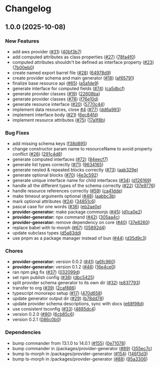 # Changelog

## 1.0.0 (2025-10-08)


### New Features

* add aws provider ([#31](https://github.com/konfjs/tfkonf/issues/31)) ([40bf3b7](https://github.com/konfjs/tfkonf/commit/40bf3b7133c76765c48aa13be00f0271b07e57a3))
* add computed attributes as class properties ([#27](https://github.com/konfjs/tfkonf/issues/27)) ([78fa4f0](https://github.com/konfjs/tfkonf/commit/78fa4f0ebabeace81d7c303cdbacf8f0f753e523))
* computed attributes shouldn't be defined as interface property ([#23](https://github.com/konfjs/tfkonf/issues/23)) ([7b00eb0](https://github.com/konfjs/tfkonf/commit/7b00eb0fd3b58fe85884c0bd28bb9529d4a61b15))
* create named export barrel file ([#28](https://github.com/konfjs/tfkonf/issues/28)) ([64978d9](https://github.com/konfjs/tfkonf/commit/64978d9fff41b73846dac3c2170d1a0eea956dea))
* create provider schema and main generator ([#18](https://github.com/konfjs/tfkonf/issues/18)) ([af65791](https://github.com/konfjs/tfkonf/commit/af65791b6d8c136cc57430b61285eab867c8c691))
* finalize base resource api ([#65](https://github.com/konfjs/tfkonf/issues/65)) ([a5a1de9](https://github.com/konfjs/tfkonf/commit/a5a1de989983f8c9b728273b7006ac3e4e4409d0))
* generate interface for computed fields ([#74](https://github.com/konfjs/tfkonf/issues/74)) ([ca5dbcf](https://github.com/konfjs/tfkonf/commit/ca5dbcf66dde15fd3751f9407bbd4880f2a8990f))
* generate provider classes ([#19](https://github.com/konfjs/tfkonf/issues/19)) ([22608ba](https://github.com/konfjs/tfkonf/commit/22608ba608ec0e5731e8ea09b624ee07296223c9))
* generate provider classes ([#78](https://github.com/konfjs/tfkonf/issues/78)) ([f76e10d](https://github.com/konfjs/tfkonf/commit/f76e10d9eab08ff509a1bc3bcab501ed4ce50148))
* generate resource interface ([#20](https://github.com/konfjs/tfkonf/issues/20)) ([5770c44](https://github.com/konfjs/tfkonf/commit/5770c445f36b4e23f29357715a6c6fade53a6993))
* implement data resources, close [#4](https://github.com/konfjs/tfkonf/issues/4) ([#77](https://github.com/konfjs/tfkonf/issues/77)) ([dd6a993](https://github.com/konfjs/tfkonf/commit/dd6a9935b898d27dd4f104b4c0d0133693d62468))
* implement interface body ([#21](https://github.com/konfjs/tfkonf/issues/21)) ([6ec84fd](https://github.com/konfjs/tfkonf/commit/6ec84fd73facd67adaaa1d3e1621029ecde6d23a))
* implement resource attributes ([#75](https://github.com/konfjs/tfkonf/issues/75)) ([17a1f8b](https://github.com/konfjs/tfkonf/commit/17a1f8b97f99c52973d7c9f5eb6871503037f025))


### Bug Fixes

* add missing schema keys ([f38d895](https://github.com/konfjs/tfkonf/commit/f38d895ec784eb51054be53d413c7c0eea615917))
* change constructor param name to resourceName to avoid property conflict ([#26](https://github.com/konfjs/tfkonf/issues/26)) ([291c4d8](https://github.com/konfjs/tfkonf/commit/291c4d8711e1a31e968327aa5caf376a90fca8e7))
* generate computed interfaces ([#72](https://github.com/konfjs/tfkonf/issues/72)) ([84eecf7](https://github.com/konfjs/tfkonf/commit/84eecf729d919ab3cc78cfe19e6019339c0cd978))
* generate list types correctly ([#71](https://github.com/konfjs/tfkonf/issues/71)) ([9634165](https://github.com/konfjs/tfkonf/commit/9634165c30816a20ac32c2c31e08b38fe878a3c5))
* generate nested & repeated blocks correctly ([#73](https://github.com/konfjs/tfkonf/issues/73)) ([aab329e](https://github.com/konfjs/tfkonf/commit/aab329e0e38685b4076997f570087d289970a17a))
* generate optional blocks ([#70](https://github.com/konfjs/tfkonf/issues/70)) ([4e3c592](https://github.com/konfjs/tfkonf/commit/4e3c5921ee7d7c866ea6bb6178e852264aa617d0))
* generate unique interface name for child interfaces ([#34](https://github.com/konfjs/tfkonf/issues/34)) ([d126169](https://github.com/konfjs/tfkonf/commit/d126169f433814ffdd2b3cb8d164f23f1f1d65d9))
* handle all the different types of the schema correctly ([#22](https://github.com/konfjs/tfkonf/issues/22)) ([37e9776](https://github.com/konfjs/tfkonf/commit/37e9776f9eef1d9a6a3048f780d49824142cd9ee))
* handle resource references correctly ([#59](https://github.com/konfjs/tfkonf/issues/59)) ([ca41dde](https://github.com/konfjs/tfkonf/commit/ca41ddeebf79718ec8913feb2b486acce5585054))
* make timeout arguments optional ([#48](https://github.com/konfjs/tfkonf/issues/48)) ([aabbc3b](https://github.com/konfjs/tfkonf/commit/aabbc3b627bad4d3f8e0d0419bc25dddf5e9066c))
* mark optional attributes ([#24](https://github.com/konfjs/tfkonf/issues/24)) ([34851c6](https://github.com/konfjs/tfkonf/commit/34851c66c4c90a16a2c39e71dbaf4ae2da01403d))
* pascal case for one words ([#36](https://github.com/konfjs/tfkonf/issues/36)) ([eb2ae0e](https://github.com/konfjs/tfkonf/commit/eb2ae0eda33d9cea25a8a74728cd6ea6af30f585))
* **provider-generator:** make package commonjs ([#45](https://github.com/konfjs/tfkonf/issues/45)) ([d1ca0e2](https://github.com/konfjs/tfkonf/commit/d1ca0e2ef2c3f53a08f100ec9747a89132154364))
* **provider-generator:** npx command ([#42](https://github.com/konfjs/tfkonf/issues/42)) ([305aa4c](https://github.com/konfjs/tfkonf/commit/305aa4c3be54780139a861a68a4cb57532d50d94))
* **provider-generator:** remove dependency on core ([#40](https://github.com/konfjs/tfkonf/issues/40)) ([37e8260](https://github.com/konfjs/tfkonf/commit/37e8260e1fdfa82f357f62354881cee3cd8f281e))
* replace babel with ts-morph ([#67](https://github.com/konfjs/tfkonf/issues/67)) ([05892d4](https://github.com/konfjs/tfkonf/commit/05892d46cb72c67505b59827dab870d9b2cb76b4))
* update subclass types ([d5a83dd](https://github.com/konfjs/tfkonf/commit/d5a83dda30e64a6e1baaeb4c9597191460a60a5b))
* use pnpm as a package manager instead of bun ([#44](https://github.com/konfjs/tfkonf/issues/44)) ([d35d9c3](https://github.com/konfjs/tfkonf/commit/d35d9c3ea83d7345f5f41ce02a1fb790dc65ad2e))


### Chores

* **provider-generator:** version 0.0.2 ([#41](https://github.com/konfjs/tfkonf/issues/41)) ([a6fc960](https://github.com/konfjs/tfkonf/commit/a6fc960f18598acd164464f9003f37412affd1e1))
* **provider-generator:** version 0.1.2 ([#46](https://github.com/konfjs/tfkonf/issues/46)) ([16e4ce0](https://github.com/konfjs/tfkonf/commit/16e4ce08b4310ea8028c65182a043f70315f0b2a))
* ran npm pkg fix ([#37](https://github.com/konfjs/tfkonf/issues/37)) ([032099d](https://github.com/konfjs/tfkonf/commit/032099d5e4c3446719c9d690506df0f70d034367))
* set npm publish config ([#38](https://github.com/konfjs/tfkonf/issues/38)) ([dbc5425](https://github.com/konfjs/tfkonf/commit/dbc54250f82e3d1a7ec34c2d920e752bc076989b))
* split provider schema generator to its own dir ([#32](https://github.com/konfjs/tfkonf/issues/32)) ([e837793](https://github.com/konfjs/tfkonf/commit/e837793c0bd6b50c5afe8b2e5f47ea8e8d42ed7f))
* transfer to org ([#39](https://github.com/konfjs/tfkonf/issues/39)) ([2caf886](https://github.com/konfjs/tfkonf/commit/2caf88642e8998cd75a61699be6e3f783c91baa9))
* typescript monorepo setup ([#17](https://github.com/konfjs/tfkonf/issues/17)) ([470d658](https://github.com/konfjs/tfkonf/commit/470d6581c6427cd603635698327b1d90e80983d7))
* update generator output dir ([#29](https://github.com/konfjs/tfkonf/issues/29)) ([b78dd78](https://github.com/konfjs/tfkonf/commit/b78dd78be3c50f0ddbbb220e41e5f4e01a270b46))
* update provider schema descriptions, sync with docs ([e68f98d](https://github.com/konfjs/tfkonf/commit/e68f98dd280828d64a262454a04efa168b01b1d1))
* use consistent tsconfig ([#33](https://github.com/konfjs/tfkonf/issues/33)) ([4885dc4](https://github.com/konfjs/tfkonf/commit/4885dc494c7d2f808c5941acf0b1d42ef1740ed5))
* version 0.2.0 ([#80](https://github.com/konfjs/tfkonf/issues/80)) ([6cb85c6](https://github.com/konfjs/tfkonf/commit/6cb85c62782f2d29d5d15984c1728b15096545f5))
* version 0.2.1 ([086c0b0](https://github.com/konfjs/tfkonf/commit/086c0b0584d55c6d10021a98f9f9b00fdd5c6275))


### Dependencies

* bump commander from 13.1.0 to 14.0.1 ([#155](https://github.com/konfjs/tfkonf/issues/155)) ([0e71078](https://github.com/konfjs/tfkonf/commit/0e710789a8f54a6446bd0f0421b583c54403d5c1))
* bump commander in /packages/provider-generator ([#89](https://github.com/konfjs/tfkonf/issues/89)) ([355ec7c](https://github.com/konfjs/tfkonf/commit/355ec7cef18b70bd5568d84a4597cfcf864afc07))
* bump ts-morph in /packages/provider-generator ([#154](https://github.com/konfjs/tfkonf/issues/154)) ([146f3d3](https://github.com/konfjs/tfkonf/commit/146f3d3e92487defa925c92c3bf7b07cd63a9797))
* bump ts-morph in /packages/provider-generator ([#88](https://github.com/konfjs/tfkonf/issues/88)) ([95a3306](https://github.com/konfjs/tfkonf/commit/95a330695303158b986a15f8e654deb0a18ae85d))
